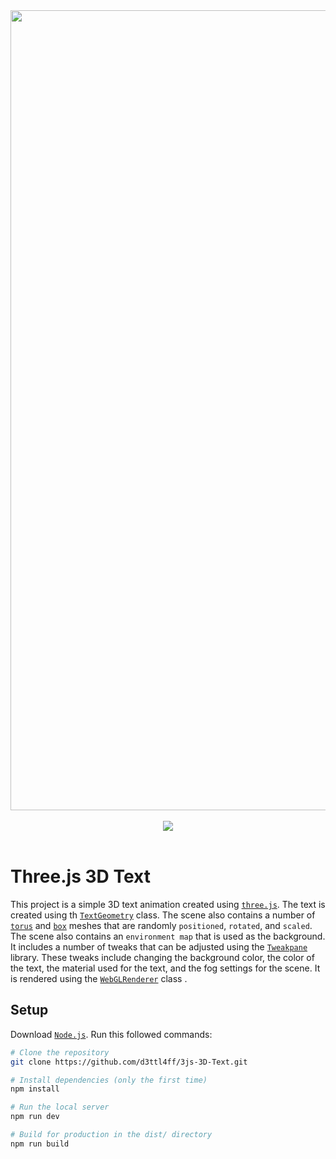 <div align="center">
<img src="thumb.gif" width="1280"/>
</div>
<br>

<div align="center">
  <img src="https://skillicons.dev/icons?i=threejs,js,nodejs,vite,html,css" />
</div>
<br>

# Three.js 3D Text
This project is a simple 3D text animation created using [`three.js`](https://threejs.org/). The text is created using th [`TextGeometry`](https://threejs.org/docs/index.html?q=text#examples/en/geometries/TextGeometry) class. The scene also contains a number of [`torus`](https://threejs.org/docs/index.html?q=torus#api/en/geometries/TorusGeometry) and [`box`](https://threejs.org/docs/index.html?q=box#api/en/geometries/BoxGeometry) meshes that are randomly `positioned`, `rotated`, and `scaled`. The scene also contains an `environment map` that is used as the background. It includes a number of tweaks that can be adjusted using the [`Tweakpane`](https://tweakpane.github.io/docs/getting-started/) library. These tweaks include changing the background color, the color of the text, the material used for the text, and the fog settings for the scene. It is rendered using the [`WebGLRenderer`](https://threejs.org/docs/index.html?q=webg#api/en/renderers/WebGLRenderer) class .


## Setup
Download [`Node.js`](https://nodejs.org/en/download/).
Run this followed commands:

``` bash
# Clone the repository
git clone https://github.com/d3ttl4ff/3js-3D-Text.git

# Install dependencies (only the first time)
npm install

# Run the local server
npm run dev

# Build for production in the dist/ directory
npm run build
```

